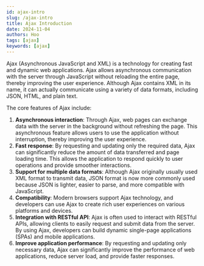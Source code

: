 ```yaml
---
id: ajax-intro
slug: /ajax-intro
title: Ajax Introduction
date: 2024-11-04
authors: Hoo
tags: [ajax]
keywords: [ajax]
---
```


Ajax (Asynchronous JavaScript and XML) is a technology for creating fast and dynamic web applications. Ajax allows asynchronous communication with the server through JavaScript without reloading the entire page, thereby improving the user experience. Although Ajax contains XML in its name, it can actually communicate using a variety of data formats, including JSON, HTML, and plain text.

The core features of Ajax include:

1. **Asynchronous interaction**: Through Ajax, web pages can exchange data with the server in the background without refreshing the page. This asynchronous feature allows users to use the application without interruption, thereby improving the user experience.
2. **Fast response**: By requesting and updating only the required data, Ajax can significantly reduce the amount of data transferred and page loading time. This allows the application to respond quickly to user operations and provide smoother interactions.
3. **Support for multiple data formats**: Although Ajax originally usually used XML format to transmit data, JSON format is now more commonly used because JSON is lighter, easier to parse, and more compatible with JavaScript.
4. **Compatibility**: Modern browsers support Ajax technology, and developers can use Ajax to create rich user experiences on various platforms and devices.
5. **Integration with RESTful API**: Ajax is often used to interact with RESTful APIs, allowing clients to easily request and submit data from the server. By using Ajax, developers can build dynamic single-page applications (SPAs) and mobile applications.
6. **Improve application performance**: By requesting and updating only necessary data, Ajax can significantly improve the performance of web applications, reduce server load, and provide faster responses.